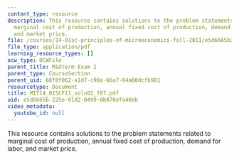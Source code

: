 ```yaml
---
content_type: resource
description: This resource contains solutions to the problem statements related to
  marginal cost of production, annual fixed cost of production, demand for labor,
  and market price.
file: /courses/14-01sc-principles-of-microeconomics-fall-2011/e5d6665b225e91d204990b870efa40eb_MIT14_01SCF11_soln02_f07.pdf
file_type: application/pdf
learning_resource_types: []
ocw_type: OCWFile
parent_title: Midterm Exam 2
parent_type: CourseSection
parent_uid: 68f8f062-a1d7-c90a-66a7-04a60dcfb901
resourcetype: Document
title: MIT14_01SCF11_soln02_f07.pdf
uid: e5d6665b-225e-91d2-0499-0b870efa40eb
video_metadata:
  youtube_id: null
---
```

This resource contains solutions to the problem statements related to marginal cost of production, annual fixed cost of production, demand for labor, and market price.